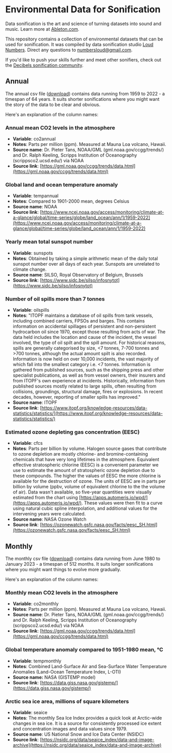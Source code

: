 # Environmental Data for Sonification

Data sonification is the art and science of turning datasets into sound and music. Learn more at [Ableton.com](https://www.ableton.com/en/blog/sound-the-alarm-data-sonification-as-a-tool-for-climate-action/).

This repository contains a collection of environmental datasets that can be used for sonification. It was compiled by data sonification studio [Loud Numbers](http://www.loudnumbers.net). Direct any questions to [numbersloud@gmail.com](mailto:numbersloud@gmail.com).

If you'd like to push your skills further and meet other sonifiers, check out the [Decibels sonification community](https://decibels.community/).

## Annual

The annual csv file ([download](https://raw.githubusercontent.com/loudnumbers/environmental_data/main/annual.csv)) contains data running from 1959 to 2022 - a timespan of 64 years. It suits shorter sonifications where you might want the story of the data to be clear and obvious.

Here's an explanation of the column names:

### Annual mean CO2 levels in the atmosphere

- **Variable**: co2annual
- **Notes**: Parts per million (ppm). Measured at Mauna Loa volcano, Hawaii.
- **Source name**: Dr. Pieter Tans, NOAA/GML (gml.noaa.gov/ccgg/trends/) and Dr. Ralph Keeling, Scripps Institution of Oceanography (scrippsco2.ucsd.edu/) via NOAA
- **Source link**: [https://gml.noaa.gov/ccgg/trends/data.html](https://gml.noaa.gov/ccgg/trends/data.html)

### Global land and ocean temperature anomaly

- **Variable**: tempannual
- **Notes**: Compared to 1901-2000 mean, degrees Celsius
- **Source name**: NOAA
- **Source link**: [https://www.ncei.noaa.gov/access/monitoring/climate-at-a-glance/global/time-series/globe/land_ocean/ann/1/1959-2022](https://www.ncei.noaa.gov/access/monitoring/climate-at-a-glance/global/time-series/globe/land_ocean/ann/1/1959-2022)

### Yearly mean total sunspot number

- **Variable**: sunspots
- **Notes**: Obtained by taking a simple arithmetic mean of the daily total sunspot number over all days of each year. Sunspots are unrelated to climate change.
- **Source name**: SILSO, Royal Observatory of Belgium, Brussels
- **Source link**: [https://www.sidc.be/silso/infosnytot](https://www.sidc.be/silso/infosnytot)

### Number of oil spills more than 7 tonnes

- **Variable**: oilspills
- **Notes**: "ITOPF maintains a database of oil spills from tank vessels, including combined carriers, FPSOs and barges. This contains information on accidental spillages of persistent and non-persistent hydrocarbon oil since 1970, except those resulting from acts of war. The data held includes the location and cause of the incident, the vessel involved, the type of oil spilt and the spill amount. For historical reasons, spills are generally categorised by size, <7 tonnes, 7-700 tonnes and >700 tonnes, although the actual amount spilt is also recorded. Information is now held on over 10,000 incidents, the vast majority of which fall into the smallest category i.e. <7 tonnes. Information is gathered from published sources, such as the shipping press and other specialist publications, as well as from vessel owners, their insurers and from ITOPF's own experience at incidents. Historically, information from published sources mostly related to large spills, often resulting from collisions, groundings, structural damage, fires or explosions. In recent decades, however, reporting of smaller spills has improved."
- **Source name**: ITOPF
- **Source link**: [https://www.itopf.org/knowledge-resources/data-statistics/statistics/](https://www.itopf.org/knowledge-resources/data-statistics/statistics/)

### Estimated ozone depleting gas concentration (EESC)

- **Variable**: cfcs
- **Notes**: Parts per billion by volume. Halogen source gases that contribute to ozone depletion are mostly chlorine- and bromine-containing chemicals that have very long lifetimes in the atmosphere. Equivalent effective stratospheric chlorine (EESC) is a convenient parameter we use to estimate the amount of stratospheric ozone depletion due to these compounds. The higher the values of EESC the more chlorine is available for the destruction of ozone. The units of EESC are in parts per billion by volume (ppbv, volume of equivalent chlorine to the the volume of air). Data wasn't available, so five-year quantities were visually estimated from the chart using [https://apps.automeris.io/wpd/](https://apps.automeris.io/wpd/). These values were then fit to a curve using natural cubic spline interpolation, and additional values for the intervening years were calculated.
- **Source name**: NASA Ozone Watch
- **Source link**: [https://ozonewatch.gsfc.nasa.gov/facts/eesc_SH.html](https://ozonewatch.gsfc.nasa.gov/facts/eesc_SH.html)

## Monthly

The monthly csv file ([download](https://raw.githubusercontent.com/loudnumbers/environmental_data/main/monthly.csv)) contains data running from June 1980 to January 2023 - a timespan of 512 months. It suits longer sonifications where you might want things to evolve more gradually.

Here's an explanation of the column names:

### Monthly mean CO2 levels in the atmosphere

- **Variable**: co2monthly
- **Notes**: Parts per million (ppm). Measured at Mauna Loa volcano, Hawaii.
- **Source name**: Dr. Pieter Tans, NOAA/GML (gml.noaa.gov/ccgg/trends/) and Dr. Ralph Keeling, Scripps Institution of Oceanography (scrippsco2.ucsd.edu/) via NOAA
- **Source link**: [https://gml.noaa.gov/ccgg/trends/data.html](https://gml.noaa.gov/ccgg/trends/data.html)

### Global temperature anomaly compared to 1951-1980 mean, °C

- **Variable**: tempmonthly
- **Notes**: Combined Land-Surface Air and Sea-Surface Water Temperature Anomalies (Land-Ocean Temperature Index, L-OTI)
- **Source name:** NASA (GISTEMP model)
- **Source link**: [https://data.giss.nasa.gov/gistemp/](https://data.giss.nasa.gov/gistemp/)

### Arctic sea ice area, millions of square kilometers

- **Variable**: seaice
- **Notes**: The monthly Sea Ice Index provides a quick look at Arctic-wide changes in sea ice. It is a source for consistently processed ice extent and concentration images and data values since 1979.
- **Source name**: US National Snow and Ice Data Center (NSIDC)
- **Source link**: [https://nsidc.org/data/seaice_index/data-and-image-archive](https://nsidc.org/data/seaice_index/data-and-image-archive)
